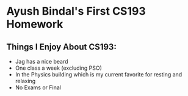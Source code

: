 # Ayush Bindal's First CS193 Homework

## Things I Enjoy About CS193:
- Jag has a nice beard
- One class a week (excluding PSO)
- In the Physics building which is my current favorite for resting and relaxing
- No Exams or Final
